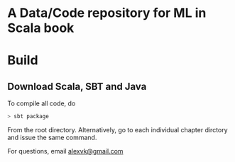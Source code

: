 A Data/Code repository for ML in Scala book
===========================================

# Build

## Download Scala, SBT and Java

To compile all code, do

```bash
> sbt package
```

From the root directory.  Alternatively, go to each individual chapter dirctory and issue the same command.

For questions, email alexvk@gmail.com
